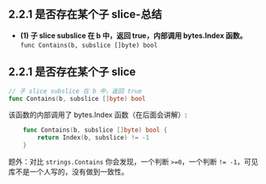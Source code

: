 ## 2.2.1 是否存在某个子 slice-总结

- **(1) 子 slice subslice 在 b 中，返回 true，内部调用 bytes.Index 函数。**
  `func Contains(b, subslice []byte) bool`

## 2.2.1 是否存在某个子 slice

```go
// 子 slice subslice 在 b 中，返回 true
func Contains(b, subslice []byte) bool
```

该函数的内部调用了 bytes.Index 函数（在后面会讲解）:

```go
    func Contains(b, subslice []byte) bool {
        return Index(b, subslice) != -1
    }
```

题外：对比 `strings.Contains` 你会发现，一个判断 `>=0`，一个判断 `!= -1`，可见库不是一个人写的，没有做到一致性。
